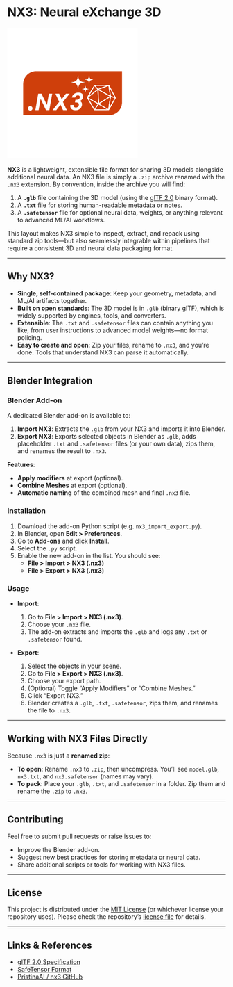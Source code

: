 # NX3: Neural eXchange 3D
![NX3 Icon](https://github.com/pristinaai/nx3/blob/main/nx3-icon.jpg?raw=true)

**NX3** is a lightweight, extensible file format for sharing 3D models alongside additional neural data. An NX3 file is simply a `.zip` archive renamed with the `.nx3` extension. By convention, inside the archive you will find:
1. A **`.glb`** file containing the 3D model (using the [glTF 2.0](https://github.com/KhronosGroup/glTF) binary format).
2. A **`.txt`** file for storing human-readable metadata or notes.
3. A **`.safetensor`** file for optional neural data, weights, or anything relevant to advanced ML/AI workflows.

This layout makes NX3 simple to inspect, extract, and repack using standard zip tools—but also seamlessly integrable within pipelines that require a consistent 3D and neural data packaging format.

---

## Why NX3?

- **Single, self-contained package**: Keep your geometry, metadata, and ML/AI artifacts together.  
- **Built on open standards**: The 3D model is in `.glb` (binary glTF), which is widely supported by engines, tools, and converters.  
- **Extensible**: The `.txt` and `.safetensor` files can contain anything you like, from user instructions to advanced model weights—no format policing.  
- **Easy to create and open**: Zip your files, rename to `.nx3`, and you’re done. Tools that understand NX3 can parse it automatically.

---

## Blender Integration

### Blender Add-on

A dedicated Blender add-on is available to:

1. **Import NX3**: Extracts the `.glb` from your NX3 and imports it into Blender.  
2. **Export NX3**: Exports selected objects in Blender as `.glb`, adds placeholder `.txt` and `.safetensor` files (or your own data), zips them, and renames the result to `.nx3`.

**Features**:
- **Apply modifiers** at export (optional).  
- **Combine Meshes** at export (optional).  
- **Automatic naming** of the combined mesh and final `.nx3` file.  

### Installation

1. Download the add-on Python script (e.g. `nx3_import_export.py`).
2. In Blender, open **Edit > Preferences**.
3. Go to **Add-ons** and click **Install**.
4. Select the `.py` script.
5. Enable the new add-on in the list. You should see:
   - **File > Import > NX3 (.nx3)**
   - **File > Export > NX3 (.nx3)**

### Usage

- **Import**:  
  1. Go to **File > Import > NX3 (.nx3)**.  
  2. Choose your `.nx3` file.  
  3. The add-on extracts and imports the `.glb` and logs any `.txt` or `.safetensor` found.

- **Export**:  
  1. Select the objects in your scene.  
  2. Go to **File > Export > NX3 (.nx3)**.  
  3. Choose your export path.  
  4. (Optional) Toggle “Apply Modifiers” or “Combine Meshes.”  
  5. Click “Export NX3.”  
  6. Blender creates a `.glb`, `.txt`, `.safetensor`, zips them, and renames the file to `.nx3`.

---

## Working with NX3 Files Directly

Because `.nx3` is just a **renamed zip**:
- **To open**: Rename `.nx3` to `.zip`, then uncompress. You’ll see `model.glb`, `nx3.txt`, and `nx3.safetensor` (names may vary).
- **To pack**: Place your `.glb`, `.txt`, and `.safetensor` in a folder. Zip them and rename the `.zip` to `.nx3`.

---

## Contributing

Feel free to submit pull requests or raise issues to:
- Improve the Blender add-on.
- Suggest new best practices for storing metadata or neural data.
- Share additional scripts or tools for working with NX3 files.

---

## License

This project is distributed under the [MIT License](./LICENSE) (or whichever license your repository uses). Please check the repository’s [license file](./LICENSE) for details.

---

## Links & References
- [glTF 2.0 Specification](https://github.com/KhronosGroup/glTF)
- [SafeTensor Format](https://github.com/huggingface/safetensors)
- [PristinaAI / nx3 GitHub](https://github.com/pristinaai/nx3)
